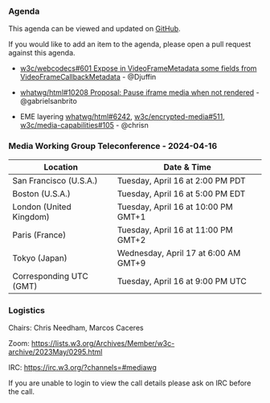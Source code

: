 ### Agenda

This agenda can be viewed and updated on [GitHub](https://github.com/w3c/media-wg/blob/main/meetings/2024-04-16-Media_Working_Group_Teleconference-agenda.md).

If you would like to add an item to the agenda, please open a pull request against this agenda.

* [w3c/webcodecs#601 Expose in VideoFrameMetadata some fields from VideoFrameCallbackMetadata](https://github.com/w3c/webcodecs/issues/601) - @Djuffin

* [whatwg/html#10208 Proposal: Pause iframe media when not rendered](https://github.com/whatwg/html/issues/10208) - @gabrielsanbrito

* EME layering [whatwg/html#6242](https://github.com/whatwg/html/pull/6242), [w3c/encrypted-media#511](https://github.com/w3c/encrypted-media/issues/511), [w3c/media-capabilities#105](https://github.com/w3c/media-capabilities/pull/105) - @chrisn

### Media Working Group Teleconference - 2024-04-16

| Location | Date & Time |
| -------- | ----------- |
| San Francisco (U.S.A.) | Tuesday, April 16 at 2:00 PM PDT |
| Boston (U.S.A.) | Tuesday, April 16 at 5:00 PM EDT |
| London (United Kingdom) | Tuesday, April 16 at 10:00 PM GMT+1 |
| Paris (France) | Tuesday, April 16 at 11:00 PM GMT+2 |
| Tokyo (Japan) | Wednesday, April 17 at 6:00 AM GMT+9 |
| Corresponding UTC (GMT) | Tuesday, April 16 at 9:00 PM UTC |

### Logistics

Chairs: Chris Needham, Marcos Caceres

Zoom: https://lists.w3.org/Archives/Member/w3c-archive/2023May/0295.html

IRC: https://irc.w3.org/?channels=#mediawg

If you are unable to login to view the call details please ask on IRC before the call.
